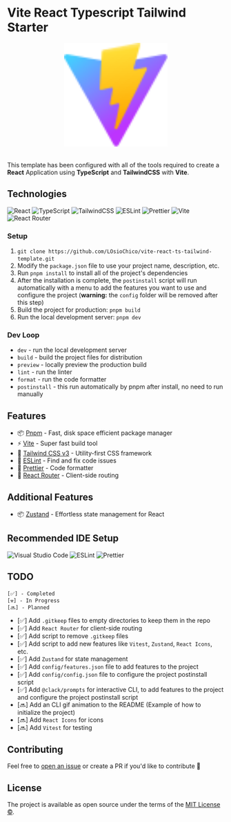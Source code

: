 # Vite React Typescript Tailwind Starter

<p align="center">
    <img src="./public/vite.svg" width="240" height="240" alt="vite">
    <br>
    <br>
</p>

This template has been configured with all of the tools required to create a **React** Application using **TypeScript** and **TailwindCSS** with **Vite**.

## Technologies

![React](https://img.shields.io/badge/react-%2320232a.svg?style=for-the-badge&logo=react&logoColor=%2361DAFB)
![TypeScript](https://img.shields.io/badge/typescript-%23007ACC.svg?style=for-the-badge&logo=typescript&logoColor=white)
![TailwindCSS](https://img.shields.io/badge/tailwindcss-%2338B2AC.svg?style=for-the-badge&logo=tailwind-css&logoColor=white)
![ESLint](https://img.shields.io/badge/ESLint-4B3263?style=for-the-badge&logo=eslint&logoColor=white)
![Prettier](https://img.shields.io/badge/prettier-F8BC45?style=for-the-badge&logo=prettier&logoColor=black)
![Vite](https://img.shields.io/badge/vite-%23646CFF.svg?style=for-the-badge&logo=vite&logoColor=white)
![React Router](https://img.shields.io/badge/react%20router-%23CA4245.svg?style=for-the-badge&logo=react-router&logoColor=white)

### Setup

1. `git clone https://github.com/LOsioChico/vite-react-ts-tailwind-template.git`
2. Modify the `package.json` file to use your project name, description, etc.
3. Run `pnpm install` to install all of the project's dependencies
4. After the installation is complete, the `postinstall` script will run automatically with a menu to add the features you want to use and configure the project (**warning:** the `config` folder will be removed after this step)
5. Build the project for production: `pnpm build`
6. Run the local development server: `pnpm dev`

### Dev Loop

- `dev` - run the local development server
- `build` - build the project files for distribution
- `preview` - locally preview the production build
- `lint` - run the linter
- `format` - run the code formatter
- `postinstall` - this run automatically by pnpm after install, no need to run manually

## Features

- 📦 [Pnpm](https://pnpm.io) - Fast, disk space efficient package manager
- ⚡️ [Vite](https://github.com/vitejs/vite) - Super fast build tool
- 🎨 [Tailwind CSS v3](https://tailwindcss.com) - Utility-first CSS framework
- 📏 [ESLint](https://eslint.org) - Find and fix code issues
- 💄 [Prettier](https://prettier.io) - Code formatter
- 🚀 [React Router](https://reactrouter.com) - Client-side routing

## Additional Features

- 📦 [Zustand](https://zustand-demo.pmnd.rs/) - Effortless state management for React

## Recommended IDE Setup

![Visual Studio Code](https://img.shields.io/badge/Visual%20Studio%20Code-0078d7.svg?style=for-the-badge&logo=visual-studio-code&logoColor=white)
![ESLint](https://img.shields.io/badge/ESLint-4B3263?style=for-the-badge&logo=eslint&logoColor=white)
![Prettier](https://img.shields.io/badge/prettier-F8BC45?style=for-the-badge&logo=prettier&logoColor=black)

## TODO

    [✅] - Completed
    [⚒️] - In Progress
    [🔜] - Planned

- [✅] Add `.gitkeep` files to empty directories to keep them in the repo
- [✅] Add `React Router` for client-side routing
- [✅] Add script to remove `.gitkeep` files
- [✅] Add script to add new features like `Vitest`, `Zustand`, `React Icons`, etc.
- [✅] Add `Zustand` for state management
- [✅] Add `config/features.json` file to add features to the project
- [✅] Add `config/config.json` file to configure the project postinstall script
- [✅] Add `@clack/prompts` for interactive CLI, to add features to the project and configure the project postinstall script
- [🔜] Add an CLI gif animation to the README (Example of how to initialize the project)
- [🔜] Add `React Icons` for icons
- [🔜] Add `Vitest` for testing

## Contributing

Feel free to [open an issue](https://github.com/LOsioChico/vite-react-ts-tailwind-template/issues/new) or create a PR if you'd like to contribute 🙌

## License

The project is available as open source under the terms of the [MIT License ©](LICENSE).

